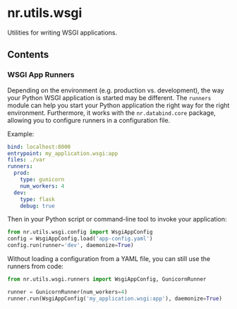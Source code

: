 # nr.utils.wsgi

Utilities for writing WSGI applications.

## Contents

### WSGI App Runners

Depending on the environment (e.g. production vs. development), the way your Python WSGI
application is started may be different. The `runners` module can help you start your
Python application the right way for the right environment. Furthermore, it works with
the `nr.databind.core` package, allowing you to configure runners in a configuration file.

Example:

```yml
bind: localhost:8000
entrypoint: my_application.wsgi:app
files: ./var
runners:
  prod:
    type: gunicorn
    num_workers: 4
  dev:
    type: flask
    debug: true
```

Then in your Python script or command-line tool to invoke your application:

```py
from nr.utils.wsgi.config import WsgiAppConfig
config = WsgiAppConfig.load('app-config.yaml')
config.run(runner='dev', daemonize=True)
```

Without loading a configuration from a YAML file, you can still use the runners from code:

```py
from nr.utils.wsgi.runners import WsgiAppConfig, GunicornRunner

runner = GunicornRunner(num_workers=4)
runner.run(WsgiAppConfig('my_application.wsgi:app'), daemonize=True)
```
